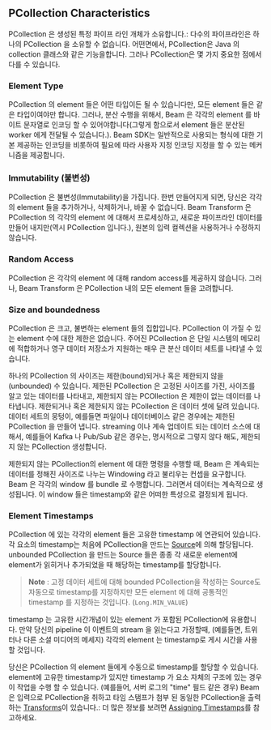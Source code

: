 ## PCollection Characteristics

PCollection 은 생성된 특정 파이프 라인 개체가 소유합니다.: 다수의 파이프라인은 하나의 PCollection 을 소유할 수 없습니다. 어떤면에서, PCollection은 Java 의 collection 클래스와 같은 기능을합니다. 그러나 PCollection은 몇 가지 중요한 점에서 다를 수 있습니다.

### Element Type

PCollection 의 element 들은 어떤 타입이든 될 수 있습니다만, 모든 element 들은 같은 타입이여야만 합니다. 그러나, 분산 수행을 위해서, Beam 은 각각의 element 를 바이트 문자열로 인코딩 할 수 있어야합니다(그렇게 함으로서 element 들은 분산된 worker 에게 전달될 수 있습니다.). Beam SDK는 일반적으로 사용되는 형식에 대한 기본 제공하는 인코딩을 비롯하여 필요에 따라 사용자 지정 인코딩 지정을 할 수 있는 메커니즘을 제공합니다.

### Immutability (불변성)

PCollection 은 불변성(Immutability)을 가집니다. 한번 만들어지게 되면, 당신은 각각의 element 들을 추가하거나, 삭제하거나, 바꿀 수 없습니다. Beam Transform 은 PCollection 의 각각의 element 에 대해서 프로세싱하고, 새로운 파이프라인 데이터를 만들어 내지만(역시 PCollection 입니다.), 원본의 입력 컬렉션을 사용하거나 수정하지 않습니다.

### Random Access

PCollection 은 각각의 element 에 대해 random access를 제공하지 않습니다. 그러나, Beam Transform 은 PCollection 내의 모든 element 들을 고려합니다.

### Size and boundedness

PCollection 은 크고, 불변하는 element 들의 집합입니다. PCollection 이 가질 수 있는 element 수에 대한 제한은 없습니다. 주어진 PCollection 은 단일 시스템의 메모리에 적합하거나 영구 데이터 저장소가 지원하는 매우 큰 분산 데이터 세트를 나타낼 수 있습니다.

하나의 PCollection 의 사이즈는 제한(bound)되거나 혹은 제한되지 않을(unbounded) 수 있습니다. 제한된 PCollection 은 고정된 사이즈를 가진, 사이즈를 알고 있는 데이터를 나타내고, 제한되지 않는 PCOllection 은 제한이 없는 데이터를 나타냅니다. 제한되거나 혹은 제한되지 않는 PCollection 은 데이터 셋에 달려 있습니다. 데이터 세트의 뭉텅이, 예를들면 파일이나 데이터베이스 같은 경우에는 제한된 PCollection 을 만들어 냅니다. streaming 이나 계속 업데이트 되는 데이터 소스에 대해서, 예를들어 Kafka 나 Pub/Sub 같은 경우는, 명시적으로 그렇지 않다 해도, 제한되지 않는 PCollection 생성합니다.

제한되지 않는 PCollection의 element 에 대한 명령을 수행할 때, Beam 은 계속되는 데이터를 정해진 사이즈로 나누는 Windowing 라고 불리우는 컨셉을 요구합니다. Beam 은 각각의 window 를 bundle 로 수행합니다. 그러면서 데이터는 계속적으로 생성됩니다. 이 window 들은 timestamp와 같은 어떠한 특성으로 결정되게 됩니다.

### Element Timestamps

PCollection 에 있는 각각의 element 들은 고유한 timestamp 에 연관되어 있습니다. 각 요소의 timestamp는 처음에 PCollection을 만드는 [Source](https://beam.apache.org/documentation/programming-guide/#io)에 의해 할당됩니다. unbounded PCollection 을 만드는 Source 들은 종종 각 새로운 element에 element가 읽히거나 추가되었을 때 해당하는 timestamp를 할당합니다.

> **Note** : 고정 데이터 세트에 대해 bounded PCollection을 작성하는 Source도 자동으로 timestamp를 지정하지만 모든 element 에 대해 공통적인 timestamp 를 지정하는 것입니다. (`Long.MIN_VALUE`)

timestamp 는 고유한 시간개념이 있는 element 가 포함된 PCollection에 유용합니다. 만약 당신의 pipeline 이 이벤트의 stream 을 읽는다고 가정할때, (예를들면, 트위터나 다른 소셜 미디어의 메세지) 각각의 element 는 timestamp로 게시 시간을 사용할 것입니다.

당신은 PCollection 의 element 들에게 수동으로 timestamp를 할당할 수 있습니다. element에 고유한 timestamp가 있지만 timestamp 가 요소 자체의 구조에 있는 경우이 작업을 수행 할 수 있습니다. (예를들어, 서버 로그의 "time" 필드 같은 경우) Beam 은 입력으로 PCollection을 취하고 타임 스탬프가 첨부 된 동일한 PCollection을 출력하는 [Transforms](https://beam.apache.org/documentation/programming-guide/#transforms)이 있습니다.: 더 많은 정보를 보려면 [Assigning Timestamps](https://beam.apache.org/documentation/programming-guide/#windowing)를 참고하세요.
